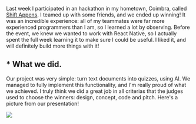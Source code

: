 Last week I participated in an hackathon in my hometown, Coimbra, called [Shift Appens](https://shiftappens.com/). I teamed up with some friends, and we ended up winning! It was an incredible experience: all of my teammates were far more experienced programmers than I am, so I learned a lot by observing.
Before the event, we knew we wanted to work with React Native, so I actually spent the full week learning it to make sure I could be useful. I liked it, and will definitely build more things with it!

## * What we did.

Our project was very simple: turn text documents into quizzes, using AI. We managed to fully implement this functionality, and I'm really proud of what we achieved. I truly think we did a great job in all criterias that the judges used to choose the winners: design, concept, code and pitch.
Here's a picture from our presentation!

![](/media/LANNY-SHIFT.png)





